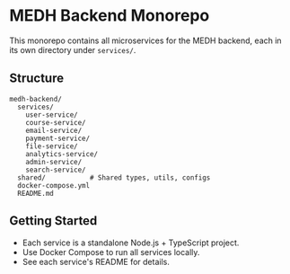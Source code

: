 # MEDH Backend Monorepo

This monorepo contains all microservices for the MEDH backend, each in its own directory under `services/`.

## Structure

```
medh-backend/
  services/
    user-service/
    course-service/
    email-service/
    payment-service/
    file-service/
    analytics-service/
    admin-service/
    search-service/
  shared/           # Shared types, utils, configs
  docker-compose.yml
  README.md
```

## Getting Started
- Each service is a standalone Node.js + TypeScript project.
- Use Docker Compose to run all services locally.
- See each service's README for details. 